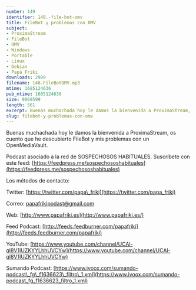 ```yaml
---
number: 149
identifier: 148.-file-bot-omv
title: FileBot y problemas con OMV
subject:
- ProximaStream
- FileBot
- OMV
- Windows
- Portable
- Linux
- Debian
- Papá Friki
downloads: 2989
filename: 148.FileBotOMV.mp3
mtime: 1685124636
pub_mtime: 1685124636
size: 9069599
length: 561
excerpt: Buenas muchachada hoy le damos la bienvenida a ProximaStream, os cuento que he descubierto FileBot y mis problemas con un OpenMediaVault
slug: filebot-y-problemas-con-omv
---
```

Buenas muchachada hoy le damos la bienvenida a ProximaStream, os cuento que he descubierto FileBot y mis problemas con un OpenMediaVault.

Podcast asociado a la red de SOSPECHOSOS HABITUALES. Suscríbete con este feed: [https://feedpress.me/sospechososhabituales](https://feedpress.me/sospechososhabituales)

Los métodos de contacto:

Twitter: [https://twitter.com/papa\_friki](https://twitter.com/papa_friki)

Correo: [papafrikipodast@gmail.com](https://archive.org/details/papafrikipodast@gmail.com)

Web: [http://www.papafriki.es](http://www.papafriki.es/)

Feed Podcast: [http://feeds.feedburner.com/papafriki](http://feeds.feedburner.com/papafriki)

YouTube: [https://www.youtube.com/channel/UCAl-ql8V1IUZKYYLhhUVCYw](https://www.youtube.com/channel/UCAl-ql8V1IUZKYYLhhUVCYw)

Sumando Podcast: [https://www.ivoox.com/sumando-podcast\_fg\_f1636623\_filtro\_1.xml](https://www.ivoox.com/sumando-podcast_fg_f1636623_filtro_1.xml)